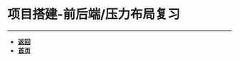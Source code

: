 # 项目搭建-前后端/压力布局复习

---

- [**返回**](https://code.aliyun.com/kangxianghui/studywrod/tree/master/%E5%A4%A7%E4%BA%8C%E5%AD%A6%E4%B9%A0%E7%9F%A5%E8%AF%86%E7%82%B9/web/vue)
- [**首页**](https://code.aliyun.com/kangxianghui/studywrod/tree/master)